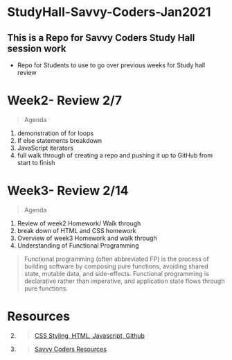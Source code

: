 # StudyHall-Savvy-Coders-Jan2021

## This is a Repo for Savvy Coders Study Hall session work 

- Repo for Students to use to go over previous weeks for Study hall review

# Week2- Review 2/7

> Agenda 
1. demonstration of for loops
2. If else statements breakdown
3. JavaScript iterators
4. full walk through of creating a repo and pushing it up to GitHub from start to finish

# Week3- Review 2/14

>Agenda
1. Review of week2 Homework/ Walk through
2. break down of HTML and CSS homework
3. Overview of week3 Homework and walk through
4. Understanding of Functional Programming 
> Functional programming (often abbreviated FP) is the process of building software by composing pure functions, avoiding shared state, mutable data, and side-effects. Functional programming is declarative rather than imperative, and application state flows through pure functions.

# Resources

2. > [CSS Styling, HTML, Javascript, Github](https://github.com/JohanBester/Resources)
1. >[Savvy Coders Resources](https://github.com/savvy-coders)
